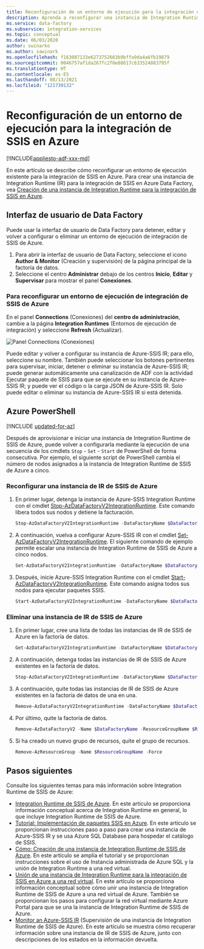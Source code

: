 ```yaml
---
title: Reconfiguración de un entorno de ejecución para la integración de SSIS en Azure
description: Aprenda a reconfigurar una instancia de Integration Runtime de SSIS de Azure en Azure Data Factory después de haberlo aprovisionado.
ms.service: data-factory
ms.subservice: integration-services
ms.topic: conceptual
ms.date: 06/03/2020
author: swinarko
ms.author: sawinark
ms.openlocfilehash: f163087133e6273752663b9bffa9da4a6fb19879
ms.sourcegitcommit: 0046757af1da267fc2f0e88617c633524883795f
ms.translationtype: HT
ms.contentlocale: es-ES
ms.lasthandoff: 08/13/2021
ms.locfileid: "121730132"
---
```

# <a name="reconfigure-the-azure-ssis-integration-runtime"></a>Reconfiguración de un entorno de ejecución para la integración de SSIS en Azure

[!INCLUDE[appliesto-adf-xxx-md](includes/appliesto-adf-xxx-md.md)]

En este artículo se describe cómo reconfigurar un entorno de ejecución existente para la integración de SSIS en Azure. Para crear una instancia de Integration Runtime (IR) para la integración de SSIS en Azure Data Factory, vea [Creación de una instancia de Integration Runtime para la integración de SSIS en Azure](create-azure-ssis-integration-runtime.md).  

## <a name="data-factory-ui"></a>Interfaz de usuario de Data Factory 
Puede usar la interfaz de usuario de Data Factory para detener, editar y volver a configurar o eliminar un entorno de ejecución de integración de SSIS de Azure. 

1. Para abrir la interfaz de usuario de Data Factory, seleccione el icono **Author & Monitor** (Creación y supervisión) de la página principal de la factoría de datos.
2. Seleccione el centro **Administrar** debajo de los centros **Inicio**, **Editar** y **Supervisar** para mostrar el panel **Conexiones**.

### <a name="to-reconfigure-an-azure-ssis-ir"></a>Para reconfigurar un entorno de ejecución de integración de SSIS de Azure
En el panel **Connections** (Conexiones) del **centro de administración**, cambie a la página **Integration Runtimes** (Entornos de ejecución de integración) y seleccione **Refresh** (Actualizar). 

   ![Panel Connections (Conexiones)](./media/tutorial-create-azure-ssis-runtime-portal/connections-pane.png)

   Puede editar y volver a configurar su instancia de Azure-SSIS IR; para ello, seleccione su nombre. También puede seleccionar los botones pertinentes para supervisar, iniciar, detener o eliminar su instancia de Azure-SSIS IR; puede generar automáticamente una canalización de ADF con la actividad Ejecutar paquete de SSIS para que se ejecute en su instancia de Azure-SSIS IR; y puede ver el código o la carga JSON de Azure-SSIS IR.  Solo puede editar o eliminar su instancia de Azure-SSIS IR si está detenida.

## <a name="azure-powershell"></a>Azure PowerShell

[!INCLUDE [updated-for-az](../../includes/updated-for-az.md)]

Después de aprovisionar e iniciar una instancia de Integration Runtime de SSIS de Azure, puede volver a configurarla mediante la ejecución de una secuencia de los cmdlets `Stop` - `Set` - `Start` de PowerShell de forma consecutiva. Por ejemplo, el siguiente script de PowerShell cambia el número de nodos asignados a la instancia de Integration Runtime de SSIS de Azure a cinco.

### <a name="reconfigure-an-azure-ssis-ir"></a>Reconfigurar una instancia de IR de SSIS de Azure

1. En primer lugar, detenga la instancia de Azure-SSIS Integration Runtime con el cmdlet [Stop-AzDataFactoryV2IntegrationRuntime](/powershell/module/az.datafactory/stop-Azdatafactoryv2integrationruntime). Este comando libera todos sus nodos y detiene la facturación.

   ```powershell
   Stop-AzDataFactoryV2IntegrationRuntime -DataFactoryName $DataFactoryName -Name $AzureSSISName -ResourceGroupName $ResourceGroupName 
   ```
2. A continuación, vuelva a configurar Azure-SSIS IR con el cmdlet [Set-AzDataFactoryV2IntegrationRuntime](/powershell/module/az.datafactory/set-Azdatafactoryv2integrationruntime). El siguiente comando de ejemplo permite escalar una instancia de Integration Runtime de SSIS de Azure a cinco nodos.

   ```powershell
   Set-AzDataFactoryV2IntegrationRuntime -DataFactoryName $DataFactoryName -Name $AzureSSISName -ResourceGroupName $ResourceGroupName -NodeCount 5
   ```  
3. Después, inicie Azure-SSIS Integration Runtime con el cmdlet [Start-AzDataFactoryV2IntegrationRuntime](/powershell/module/az.datafactory/start-Azdatafactoryv2integrationruntime). Este comando asigna todos sus nodos para ejecutar paquetes SSIS.   

   ```powershell
   Start-AzDataFactoryV2IntegrationRuntime -DataFactoryName $DataFactoryName -Name $AzureSSISName -ResourceGroupName $ResourceGroupName
   ```

### <a name="delete-an-azure-ssis-ir"></a>Eliminar una instancia de IR de SSIS de Azure
1. En primer lugar, cree una lista de todas las instancias de IR de SSIS de Azure en la factoría de datos.

   ```powershell
   Get-AzDataFactoryV2IntegrationRuntime -DataFactoryName $DataFactoryName -ResourceGroupName $ResourceGroupName -Status
   ```
2. A continuación, detenga todas las instancias de IR de SSIS de Azure existentes en la factoría de datos.

   ```powershell
   Stop-AzDataFactoryV2IntegrationRuntime -DataFactoryName $DataFactoryName -Name $AzureSSISName -ResourceGroupName $ResourceGroupName -Force
   ```
3. A continuación, quite todas las instancias de IR de SSIS de Azure existentes en la factoría de datos de una en una.

   ```powershell
   Remove-AzDataFactoryV2IntegrationRuntime -DataFactoryName $DataFactoryName -Name $AzureSSISName -ResourceGroupName $ResourceGroupName -Force
   ```
4. Por último, quite la factoría de datos.

   ```powershell
   Remove-AzDataFactoryV2 -Name $DataFactoryName -ResourceGroupName $ResourceGroupName -Force
   ```
5. Si ha creado un nuevo grupo de recursos, quite el grupo de recursos.

   ```powershell
   Remove-AzResourceGroup -Name $ResourceGroupName -Force 
   ```

## <a name="next-steps"></a>Pasos siguientes
Consulte los siguientes temas para más información sobre Integration Runtime de SSIS de Azure: 

- [Integration Runtime de SSIS de Azure](concepts-integration-runtime.md#azure-ssis-integration-runtime). En este artículo se proporciona información conceptual acerca de Integration Runtime en general, lo que incluye Integration Runtime de SSIS de Azure. 
- [Tutorial: Implementación de paquetes SSIS en Azure](./tutorial-deploy-ssis-packages-azure.md). En este artículo se proporcionan instrucciones paso a paso para crear una instancia de Azure-SSIS IR y se usa Azure SQL Database para hospedar el catálogo de SSIS. 
- [Cómo: Creación de una instancia de Integration Runtime de SSIS de Azure](create-azure-ssis-integration-runtime.md). En este artículo se amplía el tutorial y se proporcionan instrucciones sobre el uso de Instancia administrada de Azure SQL y la unión de Integration Runtime a una red virtual. 
- [Unión de una instancia de Integration Runtime para la integración de SSIS en Azure a una red virtual](join-azure-ssis-integration-runtime-virtual-network.md). En este artículo se proporciona información conceptual sobre cómo unir una instancia de Integration Runtime de SSIS de Azure a una red virtual de Azure. También se proporcionan los pasos para configurar la red virtual mediante Azure Portal para que se una la instancia de Integration Runtime de SSIS de Azure. 
- [Monitor an Azure-SSIS IR](monitor-integration-runtime.md#azure-ssis-integration-runtime) (Supervisión de una instancia de Integration Runtime de SSIS de Azure). En este artículo se muestra cómo recuperar información sobre una instancia de IR de SSIS de Azure, junto con descripciones de los estados en la información devuelta.